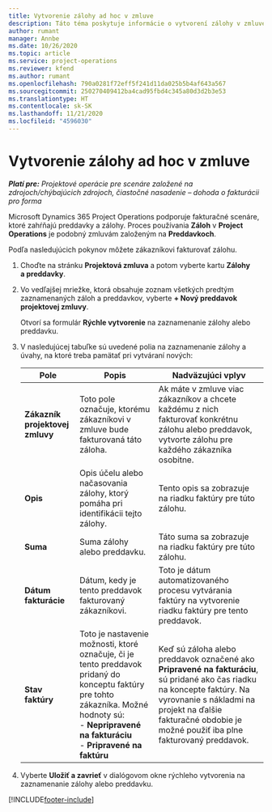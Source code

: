 ```yaml
---
title: Vytvorenie zálohy ad hoc v zmluve
description: Táto téma poskytuje informácie o vytvorení zálohy v zmluve podľa potreby.
author: rumant
manager: Annbe
ms.date: 10/26/2020
ms.topic: article
ms.service: project-operations
ms.reviewer: kfend
ms.author: rumant
ms.openlocfilehash: 790a0281f72eff5f241d11da025b5b4af643a567
ms.sourcegitcommit: 250270409412ba4cad95fbd4c345a80d3d2b3e53
ms.translationtype: HT
ms.contentlocale: sk-SK
ms.lasthandoff: 11/21/2020
ms.locfileid: "4596030"
---
```

# <a name="creating-an-ad-hoc-advance-on-a-contract"></a>Vytvorenie zálohy ad hoc v zmluve

_**Platí pre:** Projektové operácie pre scenáre založené na zdrojoch/chýbajúcich zdrojoch, čiastočné nasadenie – dohoda o fakturácii pro forma_

Microsoft Dynamics 365 Project Operations podporuje fakturačné scenáre, ktoré zahŕňajú preddavky a zálohy. Proces používania **Záloh** v **Project Operations** je podobný zmluvám založeným na **Preddavkoch**. 

Podľa nasledujúcich pokynov môžete zákazníkovi fakturovať zálohu.

1. Choďte na stránku **Projektová zmluva** a potom vyberte kartu **Zálohy a preddavky**.
2. Vo vedľajšej mriežke, ktorá obsahuje zoznam všetkých predtým zaznamenaných záloh a preddavkov, vyberte **+ Nový preddavok projektovej zmluvy**. 

    Otvorí sa formulár **Rýchle vytvorenie** na zaznamenanie zálohy alebo preddavku.
    
3. V nasledujúcej tabuľke sú uvedené polia na zaznamenanie zálohy a úvahy, na ktoré treba pamätať pri vytváraní nových:

    | Pole | Popis | Nadväzujúci vplyv |
    | --- | --- | --- |
    | **Zákazník projektovej zmluvy** | Toto pole označuje, ktorému zákazníkovi v zmluve bude fakturovaná táto záloha. | Ak máte v zmluve viac zákazníkov a chcete každému z nich fakturovať konkrétnu zálohu alebo preddavok, vytvorte zálohu pre každého zákazníka osobitne. |
    | **Opis** | Opis účelu alebo načasovania zálohy, ktorý pomáha pri identifikácii tejto zálohy. | Tento opis sa zobrazuje na riadku faktúry pre túto zálohu. |
    | **Suma** | Suma zálohy alebo preddavku. | Táto suma sa zobrazuje na riadku faktúry pre túto zálohu. |
    | **Dátum fakturácie** | Dátum, kedy je tento preddavok fakturovaný zákazníkovi. | Toto je dátum automatizovaného procesu vytvárania faktúry na vytvorenie riadku faktúry pre tento preddavok. |
    | **Stav faktúry** | Toto je nastavenie možnosti, ktoré označuje, či je tento preddavok pridaný do konceptu faktúry pre tohto zákazníka. Možné hodnoty sú:</br>- **Nepripravené na fakturáciu**</br>- **Pripravené na faktúru** | Keď sú záloha alebo preddavok označené ako **Pripravené na fakturáciu**, sú pridané ako čas riadku na koncepte faktúry. Na vyrovnanie s nákladmi na projekt na ďalšie fakturačné obdobie je možné použiť iba plne fakturovaný preddavok. |

4. Vyberte **Uložiť a zavrieť** v dialógovom okne rýchleho vytvorenia na zaznamenanie zálohy alebo preddavku.


[!INCLUDE[footer-include](../../includes/footer-banner.md)]